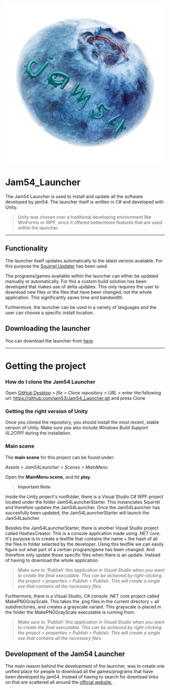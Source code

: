 ![](Assets/Jam54Launcher/Textures/icoon4.png)

# Jam54_Launcher
The Jam54 Launcher is used to install and update all the software developed by jam54. The launcher itself is written in C# and developed with Unity.
> Unity was chosen over a traditional developing environment like WinForms or WPF, since it offered better/more features that are used within the launcher.

---

## Functionality
The launcher itself updates automatically to the latest version available. For this purpose the [Squirrel Updater](https://github.com/Squirrel/Squirrel.Windows) has been used.

The programs/games available within the launcher can either be updated manually or automatically. For this a custom build solution has been developed that makes use of delta updates. This only requires the user to download new files or the files that have been changed, not the whole application. This significantly saves time and bandwidth.

Furthermore, the launcher can be used in a variety of languages and the user can choose a specific install location.

## Downloading the launcher
You can download the launcher from [here](https://jam-54.wixsite.com/jam54/download).

---

# Getting the project

### How do I clone the Jam54 Launcher
Open [GitHub Desktop](https://desktop.github.com/) *> file > Clone repository > URL* > enter the following url: https://github.com/jam53/Jam54_Launcher.git and press Clone

### Getting the right version of Unity
Once you cloned the repository, you should install the most recent, stable version of Unity. Make sure you also include *Windows Build Support (IL2CPP)* during the installation.

### Main scene
The **main scene** for this project can be found under:

*Assets > Jam54Launcher > Scenes > MainMenu*

Open the **MainMenu scene**, and hit **play.**

> **Important Note**

Inside the Unity project's rootfolder, there is a Visual Studio C# WPF project located under the folder Jam54LauncherStarter. This instanciates Squirrel and therefore updates the Jam54Launcher. Once the Jam54Launcher has succesfully been updated, the Jam54LauncherStarter will launch the Jam54Launcher.

Besides the Jam54LauncherStarter, there is another Visual Studio project called HashesCreator. This is a console application made using .NET core. It's purpose is to create a textfile that contains the name + the hash of all the files in folder selected by the developer. Using this textfile we can easily figure out what part of a certian program/game has been changed. And therefore only update those specific files when there is an update. Instead of having to download the whole application. 
> *Make sure to 'Publish' this application in Visual Studio when you want to create the final executable. This can be achieved by right-clicking the project > properties > Publish > Publish. This will create a single exe that contains all the necessary files.*

Furthermore, there is a Visual Studio, C# console .NET core project called MakePNGGrayScale. This takes the .png files in the current directory + all subdirectories, and creates a grayscale variant. This grayscale is placed in the folder the MakePNGGrayScale executable is running from.
> *Make sure to 'Publish' this application in Visual Studio when you want to create the final executable. This can be achieved by right-clicking the project > properties > Publish > Publish. This will create a single exe that contains all the necessary files.*

## Development of the Jam54 Launcher

The main reason behind the development  of the launcher, was to create one unified place for people to download all the games/programs that have been developed by jam54. Instead of having to search for download links on that are scattered all around the [official website.](https://jam-54.wixsite.com/jam54)
